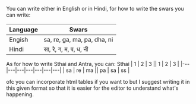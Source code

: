 You can write either in English or in Hindi, for how to write the swars you can write:

| Language | Swars |
|----------|-------|
| Engish | sa, re, ga, ma, pa, dha, ni |
| Hindi | सा, रे, ग, म, प, ध, नी |

As for how to write Sthai and Antra, you can:
Sthai
| 1 | 2 | 3 || 1 | 2 | 3 |
|---|---|---|---|---|---|---|
| sa | re | ma || pa | sa | ss |

ofc you can incorporate html tables if you want to but I suggest writing it in this given format so that it is easier for the editor to understand what's happening.

